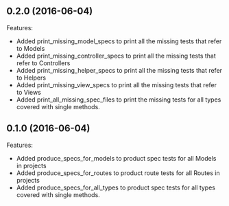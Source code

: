 ## 0.2.0 (2016-06-04)

Features:
* Added print_missing_model_specs to print all the missing tests that refer to Models
* Added print_missing_controller_specs to print all the missing tests that refer to Controllers
* Added print_missing_helper_specs to print all the missing tests that refer to Helpers
* Added print_missing_view_specs to print all the missing tests that refer to Views
* Added print_all_missing_spec_files to print the missing tests for all types covered with single methods.

## 0.1.0 (2016-06-04)

Features:
* Added produce_specs_for_models to product spec tests for all Models in projects
* Added produce_specs_for_routes to product route tests for all Routes in projects
* Added produce_specs_for_all_types to product spec tests for all types covered with single methods.